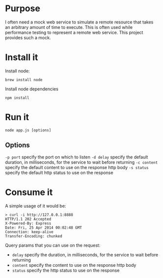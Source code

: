 Purpose
=======

I often need a mock web service to simulate a remote resource that takes an arbitrary amount of time to execute.  This is often used while performance testing to represent a remote web service.  This project provides such a mock.


Install it
==========
Install node:
```
brew install node
```

Install node dependencies
```
npm install 
```

Run it
======
```
node app.js [options]
```

Options
-------
`-p port` specify the port on which to listen
`-d delay` specify the default duration, in milliseconds, for the service to wait before returning
`-c content` specify the default content to use on the response http body
`-s status` specify the default http status to use on the response

Consume it
==========
A simple usage of it would be:
```
> curl -i http://127.0.0.1:8888
HTTP/1.1 202 Accepted
X-Powered-By: Express
Date: Fri, 25 Apr 2014 00:02:48 GMT
Connection: keep-alive
Transfer-Encoding: chunked
```

Query params that you can use on the request:
- `delay` specify the duration, in milliseconds, for the service to wait before returning
- `content` specify the content to use on the response http body
- `status` specify the http status to use on the response
